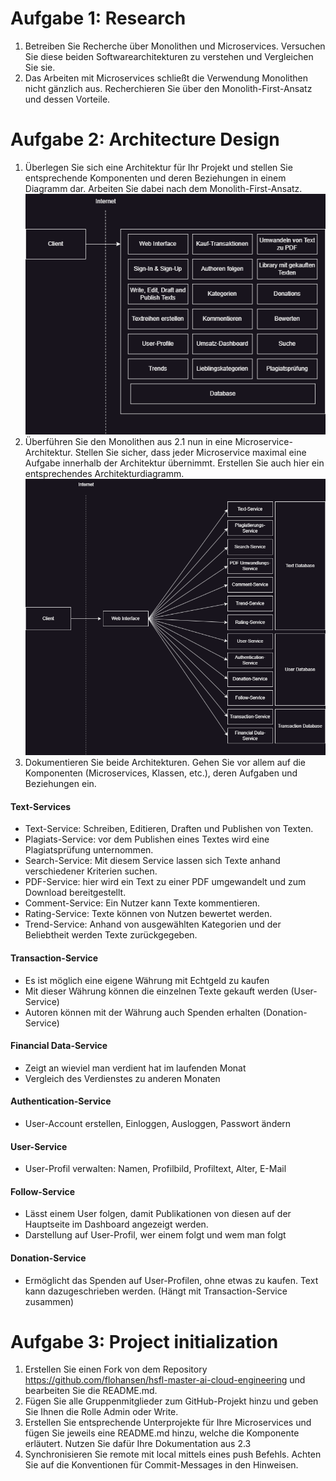 # Aufgabe 1: Research

1. Betreiben Sie Recherche über Monolithen und Microservices. Versuchen Sie diese beiden Softwarearchitekturen zu verstehen und Vergleichen Sie sie.
2. Das Arbeiten mit Microservices schließt die Verwendung Monolithen nicht gänzlich aus. Recherchieren Sie über den Monolith-First-Ansatz und dessen Vorteile.

# Aufgabe 2: Architecture Design

1. Überlegen Sie sich eine Architektur für Ihr Projekt und stellen Sie entsprechende Komponenten und deren Beziehungen in einem Diagramm dar. Arbeiten Sie dabei nach dem Monolith-First-Ansatz.
   ![Monolith](./images/Monolith.png)
2. Überführen Sie den Monolithen aus 2.1 nun in eine Microservice-Architektur. Stellen Sie sicher, dass jeder Microservice maximal eine Aufgabe innerhalb der Architektur übernimmt. Erstellen Sie auch hier ein entsprechendes Architekturdiagramm.
   ![Micro-Service](./images/Micro-Service.png)
3. Dokumentieren Sie beide Architekturen. Gehen Sie vor allem auf die Komponenten (Microservices, Klassen, etc.), deren Aufgaben und Beziehungen ein.

#### Text-Services

- Text-Service: Schreiben, Editieren, Draften und Publishen von Texten.
- Plagiats-Service: vor dem Publishen eines Textes wird eine Plagiatsprüfung unternommen.
- Search-Service: Mit diesem Service lassen sich Texte anhand verschiedener Kriterien suchen.
- PDF-Service: hier wird ein Text zu einer PDF umgewandelt und zum Download bereitgestellt.
- Comment-Service: Ein Nutzer kann Texte kommentieren.
- Rating-Service: Texte können von Nutzen bewertet werden.
- Trend-Service: Anhand von ausgewählten Kategorien und der Beliebtheit werden Texte zurückgegeben.

#### Transaction-Service

- Es ist möglich eine eigene Währung mit Echtgeld zu kaufen
- Mit dieser Währung können die einzelnen Texte gekauft werden (User-Service)
- Autoren können mit der Währung auch Spenden erhalten (Donation-Service)

#### Financial Data-Service

- Zeigt an wieviel man verdient hat im laufenden Monat
- Vergleich des Verdienstes zu anderen Monaten

#### Authentication-Service

- User-Account erstellen, Einloggen, Ausloggen, Passwort ändern

#### User-Service

- User-Profil verwalten: Namen, Profilbild, Profiltext, Alter, E-Mail

#### Follow-Service

- Lässt einem User folgen, damit Publikationen von diesen auf der Hauptseite im Dashboard angezeigt werden.
- Darstellung auf User-Profil, wer einem folgt und wem man folgt

#### Donation-Service

- Ermöglicht das Spenden auf User-Profilen, ohne etwas zu kaufen. Text kann dazugeschrieben werden. (Hängt mit Transaction-Service zusammen)

# Aufgabe 3: Project initialization

1. Erstellen Sie einen Fork von dem Repository https://github.com/flohansen/hsfl-master-ai-cloud-engineering und bearbeiten Sie die README.md.
2. Fügen Sie alle Gruppenmitglieder zum GitHub-Projekt hinzu und geben Sie Ihnen die Rolle Admin oder Write.
3. Erstellen Sie entsprechende Unterprojekte für Ihre Microservices und fügen Sie jeweils eine README.md hinzu, welche die Komponente erläutert. Nutzen Sie dafür Ihre Dokumentation aus 2.3
4. Synchronisieren Sie remote mit local mittels eines push Befehls. Achten Sie auf die Konventionen für Commit-Messages in den Hinweisen.
